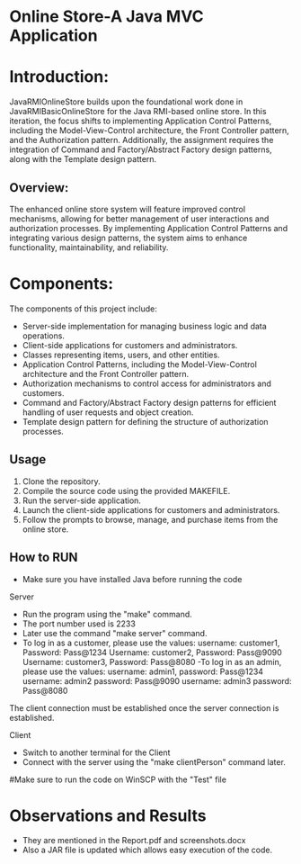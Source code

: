# Online Store-A Java MVC Application 

# Introduction:

JavaRMIOnlineStore builds upon the foundational work done in JavaRMIBasicOnlineStore for the Java RMI-based online store. In this iteration, the focus shifts to implementing Application Control Patterns, including the Model-View-Control architecture, the Front Controller pattern, and the Authorization pattern. Additionally, the assignment requires the integration of Command and Factory/Abstract Factory design patterns, along with the Template design pattern.

## Overview:

The enhanced online store system will feature improved control mechanisms, allowing for better management of user interactions and authorization processes. By implementing Application Control Patterns and integrating various design patterns, the system aims to enhance functionality, maintainability, and reliability.

# Components:

The components of this project include:

- Server-side implementation for managing business logic and data operations.
- Client-side applications for customers and administrators.
- Classes representing items, users, and other entities.
- Application Control Patterns, including the Model-View-Control architecture and the Front Controller pattern.
- Authorization mechanisms to control access for administrators and customers.
- Command and Factory/Abstract Factory design patterns for efficient handling of user requests and object creation.
- Template design pattern for defining the structure of authorization processes.

## Usage

1. Clone the repository.
2. Compile the source code using the provided MAKEFILE.
3. Run the server-side application.
4. Launch the client-side applications for customers and administrators.
5. Follow the prompts to browse, manage, and purchase items from the online store.

## How to RUN
- Make sure you have installed Java before running the code

Server

- Run the program using the "make" command.
- The port number used is 2233
- Later use the command "make server" command.
- To log in as a customer, please use the values: 
	username: customer1, Password: Pass@1234
        Username: customer2, Password: Pass@9090
        Username: customer3, Password: Pass@8080
-To log in as an admin, please use the values:
	username: admin1, password: Pass@1234
        username: admin2 password: Pass@9090
        username: admin3 password: Pass@8080

The client connection must be established once the server connection is established.

Client

- Switch to another terminal for the Client
- Connect with the server using the "make clientPerson" command later.

#Make sure to run the code on WinSCP with the "Test" file

# Observations and Results
- They are mentioned in the Report.pdf and screenshots.docx 
- Also a JAR file is updated which allows easy execution of the code.
